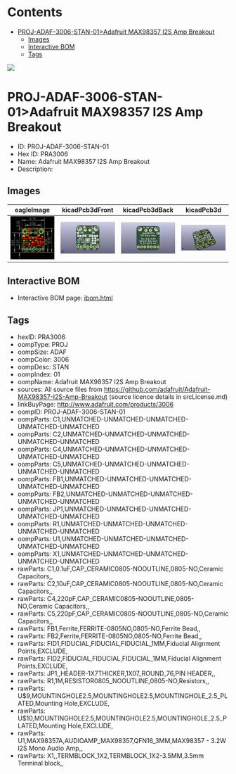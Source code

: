 



Contents
========

* [PROJ-ADAF-3006-STAN-01>Adafruit MAX98357 I2S Amp Breakout](#proj-adaf-3006-stan-01adafruit-max98357-i2s-amp-breakout)
	* [Images](#images)
	* [Interactive BOM](#interactive-bom)
	* [Tags](#tags)
  
![][im]
# PROJ-ADAF-3006-STAN-01>Adafruit MAX98357 I2S Amp Breakout

- ID: PROJ-ADAF-3006-STAN-01
- Hex ID: PRA3006
- Name: Adafruit MAX98357 I2S Amp Breakout
- Description: 

## Images
  
  

|eagleImage|kicadPcb3dFront|kicadPcb3dBack|kicadPcb3d|
| :---: | :---: | :---: | :---: |
|[![eagleImage](eagleImage_140.png)](eagleImage_.png)|[![kicadPcb3dFront](kicadPcb3dFront_140.png)](kicadPcb3dFront_.png)|[![kicadPcb3dBack](kicadPcb3dBack_140.png)](kicadPcb3dBack_.png)|[![kicadPcb3d](kicadPcb3d_140.png)](kicadPcb3d_.png)|

## Interactive BOM

- Interactive BOM page: [ibom.html](kicad/bom/ibom.html)

## Tags

- hexID: PRA3006
- oompType: PROJ
- oompSize: ADAF
- oompColor: 3006
- oompDesc: STAN
- oompIndex: 01
- oompName: Adafruit MAX98357 I2S Amp Breakout
- sources: All source files from https://github.com/adafruit/Adafruit-MAX98357-I2S-Amp-Breakout (source licence details in srcLicense.md)
- linkBuyPage: http://www.adafruit.com/products/3006
- oompID: PROJ-ADAF-3006-STAN-01
- oompParts: C1,UNMATCHED-UNMATCHED-UNMATCHED-UNMATCHED-UNMATCHED
- oompParts: C2,UNMATCHED-UNMATCHED-UNMATCHED-UNMATCHED-UNMATCHED
- oompParts: C4,UNMATCHED-UNMATCHED-UNMATCHED-UNMATCHED-UNMATCHED
- oompParts: C5,UNMATCHED-UNMATCHED-UNMATCHED-UNMATCHED-UNMATCHED
- oompParts: FB1,UNMATCHED-UNMATCHED-UNMATCHED-UNMATCHED-UNMATCHED
- oompParts: FB2,UNMATCHED-UNMATCHED-UNMATCHED-UNMATCHED-UNMATCHED
- oompParts: JP1,UNMATCHED-UNMATCHED-UNMATCHED-UNMATCHED-UNMATCHED
- oompParts: R1,UNMATCHED-UNMATCHED-UNMATCHED-UNMATCHED-UNMATCHED
- oompParts: U1,UNMATCHED-UNMATCHED-UNMATCHED-UNMATCHED-UNMATCHED
- oompParts: X1,UNMATCHED-UNMATCHED-UNMATCHED-UNMATCHED-UNMATCHED
- rawParts: C1,0.1uF,CAP_CERAMIC0805-NOOUTLINE,0805-NO,Ceramic Capacitors,,
- rawParts: C2,10uF,CAP_CERAMIC0805-NOOUTLINE,0805-NO,Ceramic Capacitors,,
- rawParts: C4,220pF,CAP_CERAMIC0805-NOOUTLINE,0805-NO,Ceramic Capacitors,,
- rawParts: C5,220pF,CAP_CERAMIC0805-NOOUTLINE,0805-NO,Ceramic Capacitors,,
- rawParts: FB1,Ferrite,FERRITE-0805NO,0805-NO,Ferrite Bead,,
- rawParts: FB2,Ferrite,FERRITE-0805NO,0805-NO,Ferrite Bead,,
- rawParts: FID1,FIDUCIAL,FIDUCIAL,FIDUCIAL_1MM,Fiducial Alignment Points,EXCLUDE,
- rawParts: FID2,FIDUCIAL,FIDUCIAL,FIDUCIAL_1MM,Fiducial Alignment Points,EXCLUDE,
- rawParts: JP1,,HEADER-1X7THICKER,1X07_ROUND_76,PIN HEADER,,
- rawParts: R1,1M,RESISTOR0805_NOOUTLINE,0805-NO,Resistors,,
- rawParts: U$9,MOUNTINGHOLE2.5,MOUNTINGHOLE2.5,MOUNTINGHOLE_2.5_PLATED,Mounting Hole,EXCLUDE,
- rawParts: U$10,MOUNTINGHOLE2.5,MOUNTINGHOLE2.5,MOUNTINGHOLE_2.5_PLATED,Mounting Hole,EXCLUDE,
- rawParts: U1,MAX98357A,AUDIOAMP_MAX98357,QFN16_3MM,MAX98357 - 3.2W I2S Mono Audio Amp,,
- rawParts: X1,,TERMBLOCK_1X2,TERMBLOCK_1X2-3.5MM,3.5mm Terminal block,,



[im]: kicadPcb3d_450.png
